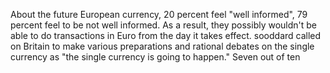About the future European currency, 20 percent feel "well informed", 79 percent feel to be not well informed.
As a result, they possibly wouldn't be able to do transactions in Euro from the day it takes effect.
sooddard called on Britain to make various preparations and rational debates on the single currency as "the single currency is going to happen."
Seven out of ten 